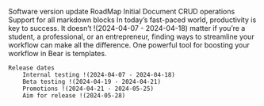Software version update
	RoadMap
		Initial Document
		CRUD operations
		Support for all markdown blocks
		In today’s fast-paced world, productivity is key to success. It doesn’t !(2024-04-07 - 2024-04-18) matter if you’re a student, a professional, or an entrepreneur, finding ways to streamline your workflow can make all the difference. One powerful tool for boosting your workflow in Bear is templates.

	Release dates
		Internal testing !(2024-04-07 - 2024-04-18) 
		Beta testing !(2024-04-19 - 2024-04-21) 
		Promotions !(2024-04-21 - 2024-05-25) 
		Aim for release !(2024-05-28) 
	